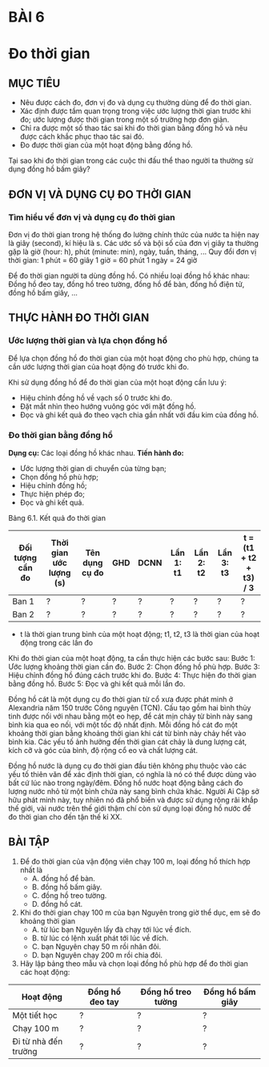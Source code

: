 # BÀI 6
# Đo thời gian

## MỤC TIÊU
- Nêu được cách đo, đơn vị đo và dụng cụ thường dùng để đo thời gian.
- Xác định được tầm quan trọng trong việc ước lượng thời gian trước khi đo; ước lượng được thời gian trong một số trường hợp đơn giản.
- Chỉ ra được một số thao tác sai khi đo thời gian bằng đồng hồ và nêu được cách khắc phục thao tác sai đó.
- Đo được thời gian của một hoạt động bằng đồng hồ.

Tại sao khi đo thời gian trong các cuộc thi đấu thể thao người ta thường sử dụng đồng hồ bấm giây?

## ĐƠN VỊ VÀ DỤNG CỤ ĐO THỜI GIAN
### Tìm hiểu về đơn vị và dụng cụ đo thời gian

Đơn vị đo thời gian trong hệ thống đo lường chính thức của nước ta hiện nay là giây (second), kí hiệu là s. Các ước số và bội số của đơn vị giây ta thường gặp là giờ (hour: h), phút (minute: min), ngày, tuần, tháng, ...
Quy đổi đơn vị thời gian:
1 phút = 60 giây
1 giờ = 60 phút
1 ngày = 24 giờ

Để đo thời gian người ta dùng đồng hồ. Có nhiều loại đồng hồ khác nhau: Đồng hồ đeo tay, đồng hồ treo tường, đồng hồ để bàn, đồng hồ điện tử, đồng hồ bấm giây, ...

## THỰC HÀNH ĐO THỜI GIAN
### Ước lượng thời gian và lựa chọn đồng hồ

Để lựa chọn đồng hồ đo thời gian của một hoạt động cho phù hợp, chúng ta cần ước lượng thời gian của hoạt động đó trước khi đo.

Khi sử dụng đồng hồ để đo thời gian của một hoạt động cần lưu ý:
- Hiệu chỉnh đồng hồ về vạch số 0 trước khi đo.
- Đặt mắt nhìn theo hướng vuông góc với mặt đồng hồ.
- Đọc và ghi kết quả đo theo vạch chia gần nhất với đầu kim của đồng hồ.

### Đo thời gian bằng đồng hồ
**Dụng cụ:**
Các loại đồng hồ khác nhau.
**Tiến hành đo:**
- Ước lượng thời gian di chuyển của từng bạn;
- Chọn đồng hồ phù hợp;
- Hiệu chỉnh đồng hồ;
- Thực hiện phép đo;
- Đọc và ghi kết quả.

Bảng 6.1. Kết quả đo thời gian

| Đối tượng cần đo | Thời gian ước lượng (s) | Tên dụng cụ đo | GHD | DCNN | Lần 1: t1 | Lần 2: t2 | Lần 3: t3 | t = (t1 + t2 + t3) / 3 |
|---|---|---|---|---|---|---|---|---|
| Ban 1 | ? | ? | ? | ? | ? | ? | ? | ? |
| Ban 2 | ? | ? | ? | ? | ? | ? | ? | ? |

* t là thời gian trung bình của một hoạt động; t1, t2, t3 là thời gian của hoạt động trong các lần đo

Khi đo thời gian của một hoạt động, ta cần thực hiện các bước sau:
Bước 1: Ước lượng khoảng thời gian cần đo.
Bước 2: Chọn đồng hồ phù hợp.
Bước 3: Hiệu chỉnh đồng hồ đúng cách trước khi đo.
Bước 4: Thực hiện đo thời gian bằng đồng hồ.
Bước 5: Đọc và ghi kết quả mỗi lần đo.

Đồng hồ cát là một dụng cụ đo thời gian từ cổ xưa được phát minh ở Alexandria năm 150 trước Công nguyên (TCN). Cấu tạo gồm hai bình thủy tinh được nối với nhau bằng một eo hẹp, để cát mịn chảy từ bình này sang bình kia qua eo nối, với một tốc độ nhất định. Mỗi đồng hồ cát đo một khoảng thời gian bằng khoảng thời gian khi cát từ bình này chảy hết vào bình kia. Các yếu tố ảnh hưởng đến thời gian cát chảy là dung lượng cát, kích cỡ và góc của bình, độ rộng cổ eo và chất lượng cát.

Đồng hồ nước là dụng cụ đo thời gian đầu tiên không phụ thuộc vào các yếu tố thiên văn để xác định thời gian, có nghĩa là nó có thể được dùng vào bất cứ lúc nào trong ngày/đêm. Đồng hồ nước hoạt động bằng cách đo lượng nước nhỏ từ một bình chứa này sang bình chứa khác. Người Ai Cập sở hữu phát minh này, tuy nhiên nó đã phổ biến và được sử dụng rộng rãi khắp thế giới, vài nước trên thế giới thậm chí còn sử dụng loại đồng hồ nước để đo thời gian cho đến tận thế kỉ XX.

## BÀI TẬP
1. Để đo thời gian của vận động viên chạy 100 m, loại đồng hồ thích hợp nhất là
    * A. đồng hồ để bàn.
    * B. đồng hồ bấm giây.
    * C. đồng hồ treo tường.
    * D. đồng hồ cát.
2. Khi đo thời gian chạy 100 m của bạn Nguyên trong giờ thể dục, em sẽ đo khoảng thời gian
    * A. từ lúc bạn Nguyên lấy đà chạy tới lúc về đích.
    * B. từ lúc có lệnh xuất phát tới lúc về đích.
    * C. bạn Nguyên chạy 50 m rồi nhân đôi.
    * D. bạn Nguyên chạy 200 m rồi chia đôi.
3. Hãy lập bảng theo mẫu và chọn loại đồng hồ phù hợp để đo thời gian các hoạt động:

| Hoạt động | Đồng hồ đeo tay | Đồng hồ treo tường | Đồng hồ bấm giây |
|---|---|---|---|
| Một tiết học | ? | ? | ? |
| Chạy 100 m | ? | ? | ? |
| Đi từ nhà đến trường | ? | ? | ? |
